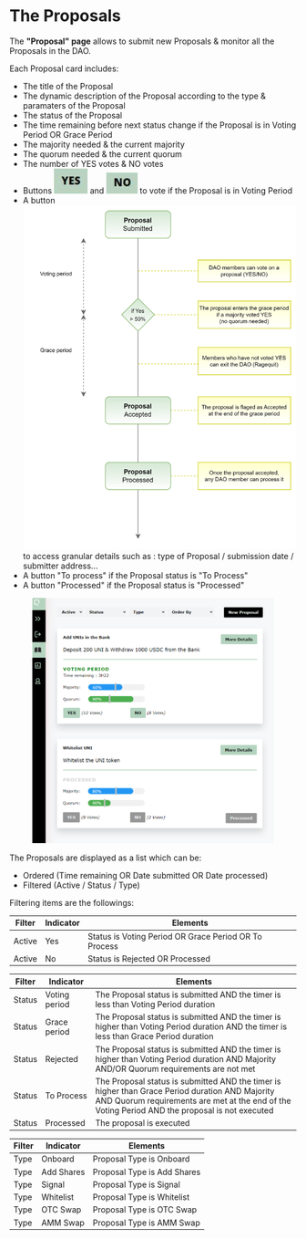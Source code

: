 # The Proposals

The **"Proposal" page** allows to submit new Proposals & monitor all the Proposals in the DAO.

Each Proposal card includes:

* The title of the Proposal
* The dynamic description of the Proposal according to the type & paramaters of the Proposal
* The status of the Proposal
* The time remaining before next status change if the Proposal is in Voting Period OR Grace Period
* The majority needed & the current majority
* The quorum needed & the current quorum&#x20;
* The number of YES votes & NO votes
* Buttons <img src="../../.gitbook/assets/image (5).png" alt="" data-size="line"> and <img src="../../.gitbook/assets/image (7).png" alt="" data-size="line"> to vote if the Proposal is in Voting Period
* A button <img src="../../.gitbook/assets/image (6).png" alt="" data-size="line"> to access granular details such as : type of Proposal / submission date / submitter address...
* A button "To process" if the Proposal status is "To Process"
* A button "Processed" if the Proposal status is "Processed"

<figure><img src="../../.gitbook/assets/OTC VOTING modified.png" alt=""><figcaption></figcaption></figure>

The Proposals are displayed as a list which can be:&#x20;

* Ordered (Time remaining OR Date submitted OR Date processed)
* Filtered (Active / Status / Type)

Filtering items are the followings:

| Filter | Indicator | Elements                                              |
| ------ | --------- | ----------------------------------------------------- |
| Active | Yes       | Status is Voting Period OR Grace Period OR To Process |
| Active | No        | Status is Rejected OR Processed                       |

| Filter | Indicator     | Elements                                                                                                                                                                                          |
| ------ | ------------- | ------------------------------------------------------------------------------------------------------------------------------------------------------------------------------------------------- |
| Status | Voting period | The Proposal status is submitted AND the timer is less than Voting Period duration                                                                                                                |
| Status | Grace period  | The Proposal status is submitted AND the timer is higher than Voting Period duration AND the timer is less than Grace Period duration                                                             |
| Status | Rejected      | The Proposal status is submitted AND the timer is higher than Voting Period duration AND Majority AND/OR Quorum requirements are not met                                                          |
| Status | To Process    | The Proposal status is submitted AND the timer is higher than Grace Period duration AND Majority AND Quorum requirements are met at the end of the Voting Period AND the proposal is not executed |
| Status | Processed     | The proposal is executed                                                                                                                                                                          |

| Filter | Indicator  | Elements                    |
| ------ | ---------- | --------------------------- |
| Type   | Onboard    | Proposal Type is Onboard    |
| Type   | Add Shares | Proposal Type is Add Shares |
| Type   | Signal     | Proposal Type is Signal     |
| Type   | Whitelist  | Proposal Type is Whitelist  |
| Type   | OTC Swap   | Proposal Type is OTC Swap   |
| Type   | AMM Swap   | Proposal Type is AMM Swap   |

